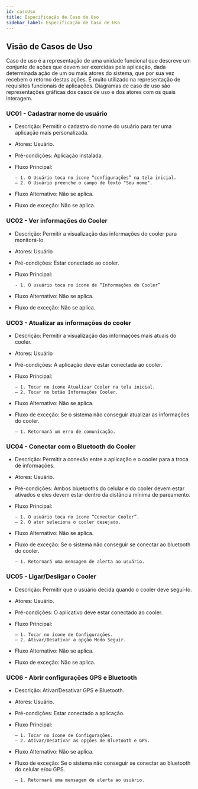 ```yaml
---
id: casoUso
title: Especificação de Caso de Uso
sidebar_label: Especificação de Caso de Uso
---
```


## Visão de Casos de Uso

Caso de uso é a representação de uma unidade funcional que descreve um conjunto
de ações que devem ser exercidas pela aplicação, dada determinada ação de um ou mais
atores do sistema, que por sua vez recebem o retorno destas ações. É muito utilizado
na representação de requisitos funcionais de aplicações. Diagramas de caso de uso são
representações gráficas dos casos de uso e dos atores com os quais interagem.



### UC01 - Cadastrar nome do usuário

* Descrição: Permitir o cadastro do nome do usuário para ter uma aplicação mais
personalizada.
* Atores: Usuário.
* Pré-condições: Aplicação instalada.
* Fluxo Principal:

      – 1. O Usuário toca no ícone “configurações” na tela inicial.
      – 2. O Usuário preenche o campo de texto "Seu nome".

* Fluxo Alternativo: Não se aplica.
* Fluxo de exceção: Não se aplica.

### UC02 - Ver informações do Cooler

* Descrição: Permitir a visualização das informações do cooler para monitorá-lo.
* Atores: Usuário
* Pré-condições: Estar conectado ao cooler.
* Fluxo Principal:

      - 1. O usuário toca no ícone de “Informações do Cooler”

*  Fluxo Alternativo: Não se aplica.
* Fluxo de exceção: Não se aplica.

### UC03 - Atualizar as informações do cooler

* Descrição: Permitir a visualização das informações mais atuais do cooler.
* Atores: Usuário
* Pré-condições: A aplicação deve estar conectada ao cooler.
* Fluxo Principal:

      – 1. Tocar no ícone Atualizar Cooler na tela inicial.
      – 2. Tocar no botão Informações Cooler.

* Fluxo Alternativo: Não se aplica.
* Fluxo de exceção: Se o sistema não conseguir atualizar as informações do cooler.

      – 1. Retornará um erro de comunicação.

###  UC04 - Conectar com o Bluetooth do Cooler

* Descrição: Permitir a conexão entre a aplicação e o cooler para a troca de informações.
* Atores: Usuário.
* Pré-condições: Ambos bluetooths do celular e do cooler devem estar ativados e
eles devem estar dentro da distância mínima de pareamento.
* Fluxo Principal:

      – 1. O usuário toca no ícone “Conectar Cooler”.
      – 2. O ator seleciona o cooler desejado.

* Fluxo Alternativo: Não se aplica.
* Fluxo de exceção: Se o sistema não conseguir se conectar ao bluetooth do cooler.

      – 1. Retornará uma mensagem de alerta ao usuário.

### UC05 - Ligar/Desligar o Cooler

* Descrição: Permitir que o usuário decida quando o cooler deve seguí-lo.
* Atores: Usuário.
* Pré-condições: O aplicativo deve estar conectado ao cooler.
* Fluxo Principal:

      – 1. Tocar no ícone de Configurações.
      – 2. Ativar/Desativar a opção Modo Seguir.

* Fluxo Alternativo: Não se aplica.
* Fluxo de exceção: Não se aplica.

###  UC06 - Abrir configurações GPS e Bluetooth

* Descrição: Ativar/Desativar GPS e Bluetooth.
* Atores: Usuário.
* Pré-condições: Estar conectado a aplicação.
* Fluxo Principal:

      – 1. Tocar no ícone de Configurações.
      – 2. Ativar/Desativar as opções de Bluetooth e GPS.

* Fluxo Alternativo: Não se aplica.
* Fluxo de exceção: Se o sistema não conseguir se conectar ao bluetooth do celular
e/ou GPS.

      – 1. Retornará uma mensagem de alerta ao usuário.
